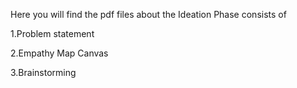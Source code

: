 Here you will find the pdf files about the Ideation Phase consists of 

1.Problem statement

2.Empathy Map Canvas

3.Brainstorming
